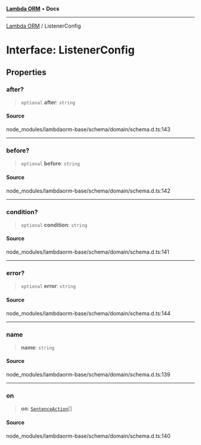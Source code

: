 [**Lambda ORM**](../README.md) • **Docs**

***

[Lambda ORM](../README.md) / ListenerConfig

# Interface: ListenerConfig

## Properties

### after?

> `optional` **after**: `string`

#### Source

node\_modules/lambdaorm-base/schema/domain/schema.d.ts:143

***

### before?

> `optional` **before**: `string`

#### Source

node\_modules/lambdaorm-base/schema/domain/schema.d.ts:142

***

### condition?

> `optional` **condition**: `string`

#### Source

node\_modules/lambdaorm-base/schema/domain/schema.d.ts:141

***

### error?

> `optional` **error**: `string`

#### Source

node\_modules/lambdaorm-base/schema/domain/schema.d.ts:144

***

### name

> **name**: `string`

#### Source

node\_modules/lambdaorm-base/schema/domain/schema.d.ts:139

***

### on

> **on**: [`SentenceAction`](../enumerations/SentenceAction.md)[]

#### Source

node\_modules/lambdaorm-base/schema/domain/schema.d.ts:140

